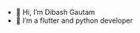 - 👋 Hi, I’m Dibash Gautam
- 🌱 I’m a flutter and python developer

  
<!---
dibashgautam/dibashgautam is a ✨ special ✨ repository because its `README.md` (this file) appears on your GitHub profile.
You can click the Preview link to take a look at your changes.
--->
